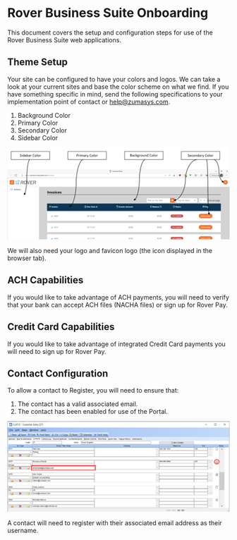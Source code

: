
# Rover Business Suite Onboarding

<PageHeader />

This document covers the setup and configuration steps for use of the Rover Business Suite web applications.

## Theme Setup

Your site can be configured to have your colors and logos. We can take a look at your current sites and base the color scheme on what we find. If you have something specific in mind, send the following specifications to your implementation point of contact or [help@zumasys.com](mailto:help@zumasys.com).

1. Background Color
2. Primary Color
3. Secondary Color
4. Sidebar Color

![Rover Business Suite Specs](./rbs.png)

We will also need your logo and favicon logo (the icon displayed in the browser tab).

## ACH Capabilities

If you would like to take advantage of ACH payments, you will need to verify that your bank can accept ACH files (NACHA files) or sign up for Rover Pay.

## Credit Card Capabilities

If you would like to take advantage of integrated Credit Card payments you will need to sign up for Rover Pay.

## Contact Configuration

To allow a contact to Register, you will need to ensure that:

1. The contact has a valid associated email.
2. The contact has been enabled for use of the Portal.

![Rover Contacts](./rbs-contacts.png)

A contact will need to register with their associated email address as their username.

<PageFooter />
